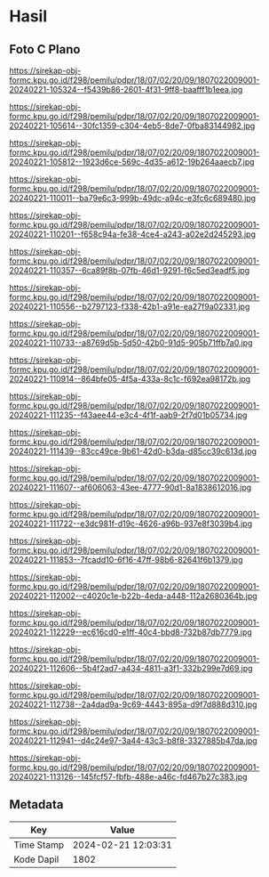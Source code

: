 # Hasil

## Foto C Plano

https://sirekap-obj-formc.kpu.go.id/f298/pemilu/pdpr/18/07/02/20/09/1807022009001-20240221-105324--f5439b86-2601-4f31-9ff8-baafff1b1eea.jpg

https://sirekap-obj-formc.kpu.go.id/f298/pemilu/pdpr/18/07/02/20/09/1807022009001-20240221-105614--30fc1359-c304-4eb5-8de7-0fba83144982.jpg

https://sirekap-obj-formc.kpu.go.id/f298/pemilu/pdpr/18/07/02/20/09/1807022009001-20240221-105812--1923d6ce-569c-4d35-a612-19b264aaecb7.jpg

https://sirekap-obj-formc.kpu.go.id/f298/pemilu/pdpr/18/07/02/20/09/1807022009001-20240221-110011--ba79e6c3-999b-49dc-a94c-e3fc6c689480.jpg

https://sirekap-obj-formc.kpu.go.id/f298/pemilu/pdpr/18/07/02/20/09/1807022009001-20240221-110201--f658c94a-fe38-4ce4-a243-a02e2d245293.jpg

https://sirekap-obj-formc.kpu.go.id/f298/pemilu/pdpr/18/07/02/20/09/1807022009001-20240221-110357--6ca89f8b-07fb-46d1-9291-f6c5ed3eadf5.jpg

https://sirekap-obj-formc.kpu.go.id/f298/pemilu/pdpr/18/07/02/20/09/1807022009001-20240221-110556--b2797123-f338-42b1-a91e-ea27f9a02331.jpg

https://sirekap-obj-formc.kpu.go.id/f298/pemilu/pdpr/18/07/02/20/09/1807022009001-20240221-110733--a8769d5b-5d50-42b0-91d5-905b71ffb7a0.jpg

https://sirekap-obj-formc.kpu.go.id/f298/pemilu/pdpr/18/07/02/20/09/1807022009001-20240221-110914--864bfe05-4f5a-433a-8c1c-f692ea98172b.jpg

https://sirekap-obj-formc.kpu.go.id/f298/pemilu/pdpr/18/07/02/20/09/1807022009001-20240221-111235--f43aee44-e3c4-4f1f-aab9-2f7d01b05734.jpg

https://sirekap-obj-formc.kpu.go.id/f298/pemilu/pdpr/18/07/02/20/09/1807022009001-20240221-111439--83cc49ce-9b61-42d0-b3da-d85cc39c613d.jpg

https://sirekap-obj-formc.kpu.go.id/f298/pemilu/pdpr/18/07/02/20/09/1807022009001-20240221-111607--af606063-43ee-4777-90d1-8a1838612016.jpg

https://sirekap-obj-formc.kpu.go.id/f298/pemilu/pdpr/18/07/02/20/09/1807022009001-20240221-111722--e3dc981f-d19c-4626-a96b-937e8f3039b4.jpg

https://sirekap-obj-formc.kpu.go.id/f298/pemilu/pdpr/18/07/02/20/09/1807022009001-20240221-111853--7fcadd10-6f16-47ff-98b6-82641f6b1379.jpg

https://sirekap-obj-formc.kpu.go.id/f298/pemilu/pdpr/18/07/02/20/09/1807022009001-20240221-112002--c4020c1e-b22b-4eda-a448-112a2680364b.jpg

https://sirekap-obj-formc.kpu.go.id/f298/pemilu/pdpr/18/07/02/20/09/1807022009001-20240221-112229--ec616cd0-e1ff-40c4-bbd8-732b87db7779.jpg

https://sirekap-obj-formc.kpu.go.id/f298/pemilu/pdpr/18/07/02/20/09/1807022009001-20240221-112606--5b4f2ad7-a434-4811-a3f1-332b299e7d69.jpg

https://sirekap-obj-formc.kpu.go.id/f298/pemilu/pdpr/18/07/02/20/09/1807022009001-20240221-112738--2a4dad9a-9c69-4443-895a-d9f7d888d310.jpg

https://sirekap-obj-formc.kpu.go.id/f298/pemilu/pdpr/18/07/02/20/09/1807022009001-20240221-112941--d4c24e97-3a44-43c3-b8f8-3327885b47da.jpg

https://sirekap-obj-formc.kpu.go.id/f298/pemilu/pdpr/18/07/02/20/09/1807022009001-20240221-113126--145fcf57-fbfb-488e-a46c-fd467b27c383.jpg


## Metadata

| Key        | Value               |
| ---------- | ------------------- |
| Time Stamp | 2024-02-21 12:03:31 |
| Kode Dapil | 1802                |



